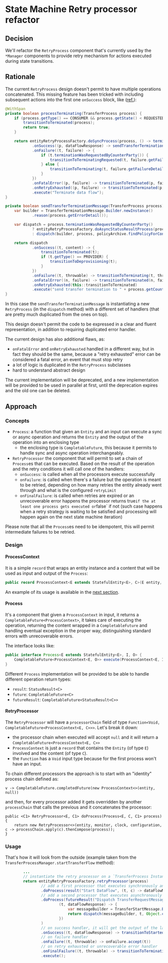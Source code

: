 # State Machine Retry processor refactor

## Decision

We'll refactor the `RetryProcess` component that's currently used by the `*Manager` components to provide retry mechanism
for actions executed during state transitions.

## Rationale

The current `RetryProcess` design doesn't permit to have multiple operations concatenated. This missing feature has been
tricked with including subsequent actions into the first one `onSuccess` block, like ([ref.](https://github.com/eclipse-edc/Connector/blob/7552e8ef9fbc36e275093b946b08350818ea2c3c/core/control-plane/control-plane-transfer/src/main/java/org/eclipse/edc/connector/controlplane/transfer/process/TransferProcessManagerImpl.java)):

```java
@WithSpan
private boolean processTerminating(TransferProcess process) {
    if (process.getType() == CONSUMER && process.getState() < REQUESTED.code()) {
        transitionToTerminated(process);
        return true;
    }

    return entityRetryProcessFactory.doSyncProcess(process, () -> terminateDataFlow(process))
            .onSuccess((p, dataFlowResponse) -> sendTransferTerminationMessage(p))
            .onFailure((t, failure) -> {
                if (t.terminationWasRequestedByCounterParty()) {
                    transitionToTerminatingRequested(t, failure.getFailureDetail());
                } else {
                    transitionToTerminating(t, failure.getFailureDetail());
                }
            })
            .onFatalError((p, failure) -> transitionToTerminated(p, failure.getFailureDetail()))
            .onRetryExhausted((p, failure) -> transitionToTerminated(p, failure.getFailureDetail()))
            .execute("Terminate data flow");
}

private boolean sendTransferTerminationMessage(TransferProcess process) {
    var builder = TransferTerminationMessage.Builder.newInstance()
            .reason(process.getErrorDetail());

    var dispatch = process.terminationWasRequestedByCounterParty()
            ? entityRetryProcessFactory.doAsyncStatusResultProcess(process, doNothing())
            : dispatch(builder, process, policyArchive.findPolicyForContract(process.getContractId()), Object.class);

    return dispatch
            .onSuccess((t, content) -> {
                transitionToTerminated(t);
                if (t.getType() == PROVIDER) {
                    transitionToDeprovisioning(t);
                }
            })
            .onFailure((t, throwable) -> transitionToTerminating(t, throwable.getMessage(), throwable))
            .onFatalError((n, failure) -> transitionToTerminated(n, failure.getFailureDetail()))
            .onRetryExhausted(this::transitionToTerminated)
            .execute("send transfer termination to " + process.getCounterPartyAddress());
}
```

In this case the `sendTransferTerminationMessage` is instantiating a new `RetryProcess` (in the `dispatch` method) with
a different set of handlers (that are pretty much duplicated from the ones on top).

This design doesn't permit the code to be expressed in a clear and fluent representation, in addition to requiring duplicated
error handler.

The current design has also additional flaws, as:
- `onFatalError` and `onRetryExhausted` handled in a different way, but in fact they should be the same, because a "retry
  exhausted" error can be considered a fatal error, an event that must stop retry
- a lot of logic is duplicated in the `RetryProcess` subclasses
- hard to understand abstract design

The current implementation will be deprecated, and a new implementation will be provided to be used in parallel at first,
until the deprecation expires and the old one can be deleted.

## Approach

### Concepts

- `Process`: a function that given an `Entity` and an input can execute a sync or async operation and returns the `Entity`
  and the output of the operation into an enclosing type
    - the enclosing type is `CompletableFuture`, this because it permits to handle sync and async operation interchangeably.
- `RetryProcessor` the component that will permit to set a chain of `Process`es that can be executed. Based on the result
  of the operation and the retry conditions it will call one of the handlers:
    - `onSuccess`: is called when all the processors execute successfully
    - `onFailure`: is called when there's a failure but the operation is meant to be retried, depending on how many retries
      the entity already went through and what is the configured `retryLimit`
    - `onFinalFailure`: is called when retries are expired or an unrecoverable error happens
      the processor returns true` if the at least one process gets executed or `false` if not (such case happens when a retry
      strategy is waiting to be satisfied and processing will happen again on the next state machine iteration)

Please note that all the `Process`es need to be idempotent, this will permit intermediate failures to be retried.

### Design

#### ProcessContext
It is a simple `record` that wraps an entity instance and a content that will be used as input and output of the `Process`:
```java
public record ProcessContext<E extends StatefulEntity<E>, C>(E entity, C content) { }
```

An example of its usage is available in the [next section](#process).

#### Process
It's a component that given a `ProcessContext` in input, it returns a `CompletableFuture<ProcessContext>`, it takes care
of executing the operation, returning the content wrapped in a `CompletableFuture` and handling eventual exception in the
proper way, distinguishing standard errors with unrecoverable errors.

The interface looks like:
```java
public interface Process<E extends StatefulEntity<E>, I, O> {
    CompletableFuture<ProcessContext<E, O>> execute(ProcessContext<E, I> context);
}
```

Different `Process` implementation will be provided to be able to handle different operation return types:
- `result`: `StatusResult<C>`
- `future`: `CompletableFuture<C>`
- `futureResult`: `CompletableFuture<StatusResult<C>>`

#### RetryProcessor

The `RetryProcessor` will have a `processorChain` field of type `Function<Void, CompletableFuture<ProcessContext<E, C>>>`.
Let's break it down:
- the processor chain when executed will accept `null` and it will return a `CompletableFuture<ProcessContext<E, C>>`
- `ProcessContext` is just a `record` that contains the `Entity` (of type `E`) involved and the content (of type `C`).
- the `Function` has a `Void` input type because for the first process won't have an input.

To chain different processors the approach is to start with an "identity" process chain defined as:
```
v -> CompletableFuture.completedFuture(new ProcessContext<>(entity, null))
```

and then, for every processor added it gets overridden by another `processChain` that calls the previous and it concatenates
the processor:
```
public <C1> RetryProcessor<E, C1> doProcess(Process<E, C, C1> process) {
    return new RetryProcessor<>(entity, monitor, clock, configuration, c -> processChain.apply(c).thenCompose(process));
}
```

### Usage

That's how it will look from the outside (example taken from the `TransferProcessManager.startTransferFlow` method):
```java
        ...
        // instantiate the retry processor on a `TransferProcess Instance
        return entityRetryProcessFactory.retryProcessor(process)
                // add a first processor that executes synchronously and returns a `StatusResult`
                .doProcess(result("Start DataFlow", (t, c) -> dataFlowManager.start(process, policy)))
                // add a second processor that executes asynchronously and returns a `CompletableFuture<StatusResult>>`
                .doProcess(futureResult("Dispatch TransferRequestMessage to: " + process.getCounterPartyAddress(),
                        (t, dataFlowResponse) -> {
                            var messageBuilder = TransferStartMessage.Builder.newInstance().dataAddress(dataFlowResponse.getDataAddress());
                            return dispatch(messageBuilder, t, Object.class).<StatusResult<DataFlowResponse>>thenApply(result -> result.map(i -> dataFlowResponse));
                        })
                )
                // on success handler, it will get the output of the last processor in input
                .onSuccess((t, dataFlowResponse) -> transitionToStarted(t, dataFlowResponse.getDataPlaneId()))
                // on failure handler
                .onFailure((t, throwable) -> onFailure.accept(t))
                // on retry exhausted or unrecoverable error handler
                .onFinalFailure((t, throwable) -> transitionToTerminating(t, throwable.getMessage(), throwable))
                .execute();
```

